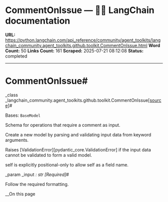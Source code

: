 # CommentOnIssue — 🦜🔗 LangChain  documentation

**URL:** https://python.langchain.com/api_reference/community/agent_toolkits/langchain_community.agent_toolkits.github.toolkit.CommentOnIssue.html
**Word Count:** 50
**Links Count:** 161
**Scraped:** 2025-07-21 08:12:08
**Status:** completed

---

# CommentOnIssue\#

_class _langchain\_community.agent\_toolkits.github.toolkit.CommentOnIssue[\[source\]](https://python.langchain.com/api_reference/_modules/langchain_community/agent_toolkits/github/toolkit.html#CommentOnIssue)\#     

Bases: `BaseModel`

Schema for operations that require a comment as input.

Create a new model by parsing and validating input data from keyword arguments.

Raises \[ValidationError\]\[pydantic\_core.ValidationError\] if the input data cannot be validated to form a valid model.

self is explicitly positional-only to allow self as a field name.

_param _input _: str_ _\[Required\]_\#     

Follow the required formatting.

__On this page